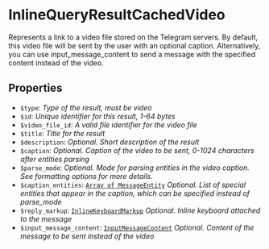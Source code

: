 # InlineQueryResultCachedVideo	

Represents a link to a video file stored on the Telegram servers. By default, this video file will be sent by the user with an optional caption. Alternatively, you can use input_message_content to send a message with the specified content instead of the video.	

## Properties	

- `$type`: _Type of the result, must be video_
- `$id`: _Unique identifier for this result, 1-64 bytes_
- `$video_file_id`: _A valid file identifier for the video file_
- `$title`: _Title for the result_
- `$description`: _Optional. Short description of the result_
- `$caption`: _Optional. Caption of the video to be sent, 0-1024 characters after entities parsing_
- `$parse_mode`: _Optional. Mode for parsing entities in the video caption. See formatting options for more details._
- `$caption_entities`: [`Array of MessageEntity`](MessageEntity.md) _Optional. List of special entities that appear in the caption, which can be specified instead of parse_mode_
- `$reply_markup`: [`InlineKeyboardMarkup`](InlineKeyboardMarkup.md) _Optional. Inline keyboard attached to the message_
- `$input_message_content`: [`InputMessageContent`](InputMessageContent.md) _Optional. Content of the message to be sent instead of the video_

